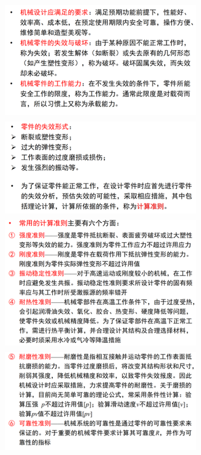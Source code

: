 ![Alt text](image-925.png)

![Alt text](image-926.png)

![Alt text](image-927.png)

![Alt text](image-928.png)
